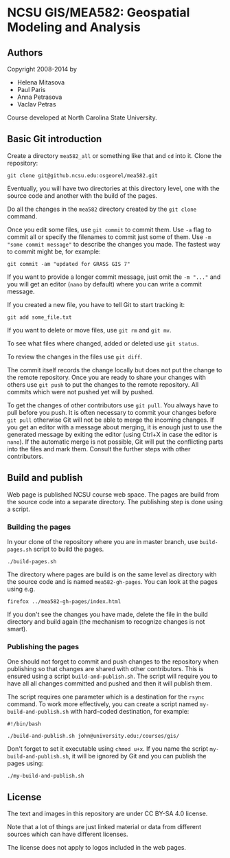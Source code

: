 NCSU GIS/MEA582: Geospatial Modeling and Analysis
=================================================


Authors
-------

Copyright 2008-2014 by

 * Helena Mitasova
 * Paul Paris
 * Anna Petrasova
 * Vaclav Petras

Course developed at North Carolina State University.


Basic Git introduction
----------------------

Create a directory `mea582_all` or something like that and `cd` into it.
Clone the repository:

    git clone git@github.ncsu.edu:osgeorel/mea582.git

Eventually, you will have two directories at this directory level,
one with the source code and another with the build of the pages.

Do all the changes in the `mea582` directory created by the `git clone` command.

Once you edit some files, use `git commit` to commit them. Use `-a` flag to
commit all or specify the filenames to commit just some of them.
Use `-m "some commit message"` to describe the changes you made.
The fastest way to commit might be, for example:

    git commit -am "updated for GRASS GIS 7"

If you want to provide a longer commit message, just omit the `-m "..."` and
you will get an editor (`nano` by default) where you can write a commit message.

If you created a new file, you have to tell Git to start tracking it:

    git add some_file.txt

If you want to delete or move files, use `git rm` and `git mv`.

To see what files where changed, added or deleted use `git status`.

To review the changes in the files use `git diff`.

The commit itself records the change locally but does not put the change
to the remote repository.
Once you are ready to share your changes with others use `git push`
to put the changes to the remote repository.
All commits which were not pushed yet will by pushed.

To get the changes of other contributors use `git pull`.
You always have to pull before you push. It is often necessary to commit
your changes before `git pull` otherwise Git will not be able to merge
the incoming changes. If you get an editor with a message about merging,
it is enough just to use the generated message by exiting the editor
(using Ctrl+X in case the editor is `nano`).
If the automatic merge is not possible, Git will put the conflicting parts
into the files and mark them. Consult the further steps with other contributors.


Build and publish
-----------------

Web page is published NCSU course web space. The pages are build from the source
code into a separate directory. The publishing step is done using a script.


### Building the pages

In your clone of the repository where you are in master branch,
use `build-pages.sh` script to build the pages.

    ./build-pages.sh

The directory where pages are build is on the same level as directory with
the source code and is named `mea582-gh-pages`.
You can look at the pages using e.g.

    firefox ../mea582-gh-pages/index.html

If you don't see the changes you have made, delete the file in the build
directory and build again (the mechanism to recognize changes is not smart).


### Publishing the pages

One should not forget to commit and push changes to the repository
when publishing so that changes are shared with other contributors.
This is ensured using a script `build-and-publish.sh`.
The script will require you to have all all changes committed and pushed
and then it will publish them.

The script requires one parameter which is a destination for the `rsync`
command. To work more effectively, you can create a script
named `my-build-and-publish.sh` with hard-coded destination,
for example:

    #!/bin/bash

    ./build-and-publish.sh john@university.edu:/courses/gis/

Don't forget to set it executable using `chmod u+x`.
If you name the script `my-build-and-publish.sh`, it will be ignored by Git
and you can publish the pages using:

    ./my-build-and-publish.sh


License
-------

The text and images in this repository are under CC BY-SA 4.0 license.

Note that a lot of things are just linked material or data from different
sources which can have different licenses.

The license does not apply to logos included in the web pages.

